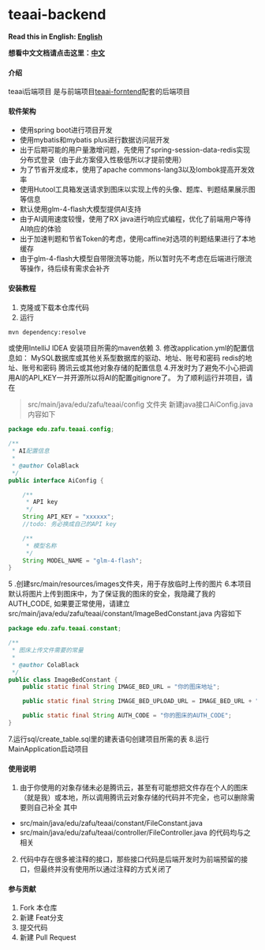 # teaai-backend

**Read this in English: [English](README_en.md)**

**想看中文文档请点击这里：[中文](README.md)**

#### 介绍
teaai后端项目
是与前端项目[teaai-forntend](https://gitee.com/colablack/teaai-frontend)配套的后端项目

#### 软件架构

- 使用spring boot进行项目开发
- 使用mybatis和mybatis plus进行数据访问层开发
- 出于后期可能的用户量激增问题，先使用了spring-session-data-redis实现分布式登录（由于此方案侵入性极低所以才提前使用）
- 为了节省开发成本，使用了apache commons-lang3以及lombok提高开发效率
- 使用Hutool工具箱发送请求到图床以实现上传的头像、题库、判题结果展示图等信息
- 默认使用glm-4-flash大模型提供AI支持
- 由于AI调用速度较慢，使用了RX java进行响应式编程，优化了前端用户等待AI响应的体验
- 出于加速判题和节省Token的考虑，使用caffine对选项的判题结果进行了本地缓存
- 由于glm-4-flash大模型自带限流等功能，所以暂时先不考虑在后端进行限流等操作，待后续有需求会补齐

#### 安装教程

1.  克隆或下载本仓库代码
2. 运行
```bash
mvn dependency:resolve
```
或使用IntelliJ IDEA
安装项目所需的maven依赖
3. 修改application.yml的配置信息如：
MySQL数据库或其他关系型数据库的驱动、地址、账号和密码
redis的地址、账号和密码
腾讯云或其他对象存储的配置信息
4.开发时为了避免不小心把调用AI的API_KEY一并开源所以将AI的配置gitignore了。
为了顺利运行并项目，请在
> src/main/java/edu/zafu/teaai/config
文件夹
新建java接口AiConfig.java
内容如下
```java
package edu.zafu.teaai.config;

/**
 * AI配置信息
 *
 * @author ColaBlack
 */
public interface AiConfig {

    /**
     * API key
     */
    String API_KEY = "xxxxxx";
    //todo: 务必换成自己的API key

    /**
     * 模型名称
     */
    String MODEL_NAME = "glm-4-flash";
}

```

5 .创建src/main/resources/images文件夹，用于存放临时上传的图片
6.本项目默认将图片上传到图床中，为了保证我的图床的安全，我隐藏了我的AUTH_CODE,
如果要正常使用，请建立src/main/java/edu/zafu/teaai/constant/ImageBedConstant.java
内容如下
```java
package edu.zafu.teaai.constant;

/**
 * 图床上传文件需要的常量
 *
 * @author ColaBlack
 */
public class ImageBedConstant {
    public static final String IMAGE_BED_URL = "你的图床地址";

    public static final String IMAGE_BED_UPLOAD_URL = IMAGE_BED_URL + "/upload";

    public static final String AUTH_CODE = "你的图床的AUTH_CODE";
}
```
7.运行sql/create_table.sql里的建表语句创建项目所需的表
8.运行MainApplication启动项目

#### 使用说明

1.  由于你使用的对象存储未必是腾讯云，甚至有可能想把文件存在个人的图床（就是我）或本地，所以调用腾讯云对象存储的代码并不完全，也可以删除需要则自己补全
其中
- src/main/java/edu/zafu/teaai/constant/FileConstant.java
- src/main/java/edu/zafu/teaai/controller/FileController.java
的代码均与之相关

2. 代码中存在很多被注释的接口，那些接口代码是后端开发时为前端预留的接口，但最终并没有使用所以通过注释的方式关闭了

#### 参与贡献

1.  Fork 本仓库
2.  新建 Feat分支
3.  提交代码
4.  新建 Pull Request
